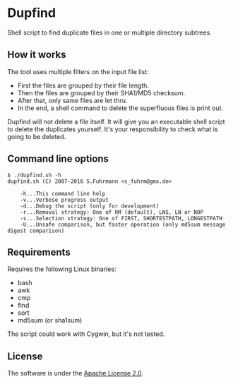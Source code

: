 # Dupfind

Shell script to find duplicate files in one or multiple directory subtrees.

## How it works

The tool uses multiple filters on the input file list:

* First the files are grouped by their file length.
* Then the files are grouped by their SHA1/MD5 checksum.
* After that, only same files are let thru.
* In the end, a shell command to delete the superfluous files is print out.

Dupfind will not delete a file itself. It will give you an executable shell script to
delete the duplicates yourself. It's your responsibility to check what is going to be
deleted.

## Command line options

    $ ./dupfind.sh -h
    dupfind.sh (C) 2007-2016 S.Fuhrmann <s_fuhrm@gmx.de>
    
    	-h...This command line help
    	-v...Verbose progress output
    	-d...Debug the script (only for development)
    	-r...Removal strategy: One of RM (default), LNS, LN or NOP
    	-s...Selection strategy: One of FIRST, SHORTESTPATH, LONGESTPATH
    	-U...Unsafe comparison, but faster operation (only md5sum message digest comparison)

## Requirements

Requires the following Linux binaries:
* bash
* awk
* cmp
* find
* sort
* md5sum (or sha1sum)

The script could work with Cygwin, but it's not tested.

## License

The software is under the [Apache License 2.0](https://www.apache.org/licenses/LICENSE-2.0).

